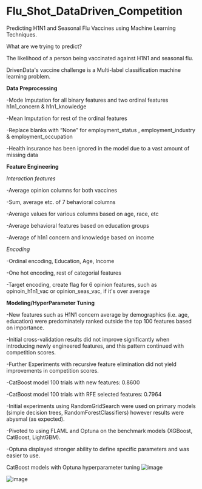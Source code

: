 # Flu_Shot_DataDriven_Competition
Predicting H1N1 and Seasonal Flu Vaccines using Machine Learning Techniques.

What are we trying to predict?

The likelihood of a person being vaccinated against H1N1 and seasonal flu.

DrivenData's vaccine challenge is a Multi-label classification machine learning problem.

**Data Preprocessing**


-Mode Imputation for all binary features and two ordinal features h1n1_concern & h1n1_knowledge

-Mean Imputation for rest of the ordinal features 

-Replace blanks with “None” for employment_status , employment_industry & employment_occupation 

-Health insurance has been ignored in the model due to a vast amount of missing data

**Feature Engineering**


_Interaction features_

-Average opinion columns for both vaccines

-Sum, average etc. of 7 behavioral columns

-Average values for various columns based on age, race, etc

-Average behavioral features based on education groups

-Average of h1n1 concern and knowledge based on income

_Encoding_


-Ordinal encoding, Education, Age, Income

-One hot encoding, rest of categorial features

-Target encoding, create flag for 6 opinion features, such as opinoin_h1n1_vac or opinion_seas_vac, if it's over average

**Modeling/HyperParameter Tuning**


-New features such as H1N1 concern average by demographics (i.e. age, education) were predominately ranked outside the top 100 features based on importance.

-Initial cross-validation results did not improve significantly when introducing newly engineered features, and this pattern continued with competition scores.

-Further Experiments with recursive feature elimination did not yield improvements in competition scores.

-CatBoost model 100 trials with new features: 0.8600

-CatBoost model 100 trials with RFE selected features: 0.7964


-Initial experiments using RandomGridSearch were used on primary models (simple decision trees, RandomForestClassifiers) however results were abysmal (as expected). 

-Pivoted to using FLAML and Optuna on the benchmark models (XGBoost, CatBoost, LightGBM). 

-Optuna displayed stronger ability to define specific parameters and was easier to use.


CatBoost models with Optuna hyperparameter tuning
![image](https://user-images.githubusercontent.com/41646192/184504897-0bd8f7bf-c1c6-43f0-9bc1-1d2f1e37007f.png)

![image](https://user-images.githubusercontent.com/41646192/184504934-1555de55-4a39-47fe-81da-82071a942b3f.png)


